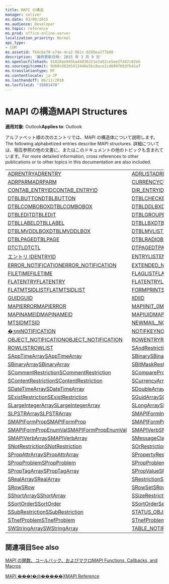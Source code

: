 ```yaml
---
title: MAPI の構造
manager: soliver
ms.date: 03/09/2015
ms.audience: Developer
ms.topic: reference
ms.prod: office-online-server
localization_priority: Normal
api_type:
- COM
ms.assetid: f84c6e70-e74e-4ca2-961c-0260ea277b00
description: '最終更新日時: 2015 年 3 月 9 日'
ms.openlocfilehash: 91820ae945ba44d36221e3a92ce5ee2fd47c02eb
ms.sourcegitcommit: 9d60cd82b5413446e5bc8ace2cd689f683fb41a7
ms.translationtype: MT
ms.contentlocale: ja-JP
ms.lasthandoff: 06/11/2018
ms.locfileid: "19801470"
---
```

# <a name="mapi-structures"></a><span data-ttu-id="b179f-103">MAPI の構造</span><span class="sxs-lookup"><span data-stu-id="b179f-103">MAPI Structures</span></span>

  
  
<span data-ttu-id="b179f-104">**適用対象**: Outlook</span><span class="sxs-lookup"><span data-stu-id="b179f-104">**Applies to**: Outlook</span></span> 
  
<span data-ttu-id="b179f-105">アルファベット順の次のエントリでは、MAPI の構造体について説明します。</span><span class="sxs-lookup"><span data-stu-id="b179f-105">The following alphabetized entries describe MAPI structures.</span></span> <span data-ttu-id="b179f-106">詳細については、相互参照の他の文書に、またはこのドキュメントの他のトピックも含まれています。</span><span class="sxs-lookup"><span data-stu-id="b179f-106">For more detailed information, cross references to other publications or to other topics in this documentation are also included.</span></span>
  
|||
|:-----|:-----|
|[<span data-ttu-id="b179f-107">ADRENTRY</span><span class="sxs-lookup"><span data-stu-id="b179f-107">ADRENTRY</span></span>](adrentry.md) <br/> |[<span data-ttu-id="b179f-108">ADRLIST</span><span class="sxs-lookup"><span data-stu-id="b179f-108">ADRLIST</span></span>](adrlist.md) <br/> |
|[<span data-ttu-id="b179f-109">ADRPARM</span><span class="sxs-lookup"><span data-stu-id="b179f-109">ADRPARM</span></span>](adrparm.md) <br/> |[<span data-ttu-id="b179f-110">CURRENCY</span><span class="sxs-lookup"><span data-stu-id="b179f-110">CURRENCY</span></span>](currency.md) <br/> |
|[<span data-ttu-id="b179f-111">CONTAB_ENTRYID</span><span class="sxs-lookup"><span data-stu-id="b179f-111">CONTAB_ENTRYID</span></span>](contab_entryid.md) <br/> |[<span data-ttu-id="b179f-112">DIR_ENTRYID</span><span class="sxs-lookup"><span data-stu-id="b179f-112">DIR_ENTRYID</span></span>](dir_entryid.md) <br/> |
|[<span data-ttu-id="b179f-113">DTBLBUTTON</span><span class="sxs-lookup"><span data-stu-id="b179f-113">DTBLBUTTON</span></span>](dtblbutton.md) <br/> |[<span data-ttu-id="b179f-114">DTBLCHECKBOX</span><span class="sxs-lookup"><span data-stu-id="b179f-114">DTBLCHECKBOX</span></span>](dtblcheckbox.md) <br/> |
|[<span data-ttu-id="b179f-115">DTBLCOMBOBOX</span><span class="sxs-lookup"><span data-stu-id="b179f-115">DTBLCOMBOBOX</span></span>](dtblcombobox.md) <br/> |[<span data-ttu-id="b179f-116">DTBLDDLBX</span><span class="sxs-lookup"><span data-stu-id="b179f-116">DTBLDDLBX</span></span>](dtblddlbx.md) <br/> |
|[<span data-ttu-id="b179f-117">DTBLEDIT</span><span class="sxs-lookup"><span data-stu-id="b179f-117">DTBLEDIT</span></span>](dtbledit.md) <br/> |[<span data-ttu-id="b179f-118">DTBLGROUPBOX</span><span class="sxs-lookup"><span data-stu-id="b179f-118">DTBLGROUPBOX</span></span>](dtblgroupbox.md) <br/> |
|[<span data-ttu-id="b179f-119">DTBLLABEL</span><span class="sxs-lookup"><span data-stu-id="b179f-119">DTBLLABEL</span></span>](dtbllabel.md) <br/> |[<span data-ttu-id="b179f-120">DTBLLBX</span><span class="sxs-lookup"><span data-stu-id="b179f-120">DTBLLBX</span></span>](dtbllbx.md) <br/> |
|[<span data-ttu-id="b179f-121">DTBLMVDDLBOX</span><span class="sxs-lookup"><span data-stu-id="b179f-121">DTBLMVDDLBOX</span></span>](dtblmvddlbox.md) <br/> |[<span data-ttu-id="b179f-122">DTBLMVLISTBOX</span><span class="sxs-lookup"><span data-stu-id="b179f-122">DTBLMVLISTBOX</span></span>](dtblmvlistbox.md) <br/> |
|[<span data-ttu-id="b179f-123">DTBLPAGE</span><span class="sxs-lookup"><span data-stu-id="b179f-123">DTBLPAGE</span></span>](dtblpage.md) <br/> |[<span data-ttu-id="b179f-124">DTBLRADIOBUTTON</span><span class="sxs-lookup"><span data-stu-id="b179f-124">DTBLRADIOBUTTON</span></span>](dtblradiobutton.md) <br/> |
|[<span data-ttu-id="b179f-125">DTCTL</span><span class="sxs-lookup"><span data-stu-id="b179f-125">DTCTL</span></span>](dtctl.md) <br/> |[<span data-ttu-id="b179f-126">DTPAGE</span><span class="sxs-lookup"><span data-stu-id="b179f-126">DTPAGE</span></span>](dtpage.md) <br/> |
|[<span data-ttu-id="b179f-127">エントリ ID</span><span class="sxs-lookup"><span data-stu-id="b179f-127">ENTRYID</span></span>](entryid.md) <br/> |[<span data-ttu-id="b179f-128">ENTRYLIST</span><span class="sxs-lookup"><span data-stu-id="b179f-128">ENTRYLIST</span></span>](entrylist.md) <br/> |
|[<span data-ttu-id="b179f-129">ERROR_NOTIFICATION</span><span class="sxs-lookup"><span data-stu-id="b179f-129">ERROR_NOTIFICATION</span></span>](error_notification.md) <br/> |[<span data-ttu-id="b179f-130">EXTENDED_NOTIFICATION</span><span class="sxs-lookup"><span data-stu-id="b179f-130">EXTENDED_NOTIFICATION</span></span>](extended_notification.md) <br/> |
|[<span data-ttu-id="b179f-131">FILETIME</span><span class="sxs-lookup"><span data-stu-id="b179f-131">FILETIME</span></span>](filetime.md) <br/> |[<span data-ttu-id="b179f-132">FLAGLIST</span><span class="sxs-lookup"><span data-stu-id="b179f-132">FLAGLIST</span></span>](flaglist.md) <br/> |
|[<span data-ttu-id="b179f-133">FLATENTRY</span><span class="sxs-lookup"><span data-stu-id="b179f-133">FLATENTRY</span></span>](flatentry.md) <br/> |[<span data-ttu-id="b179f-134">FLATENTRYLIST</span><span class="sxs-lookup"><span data-stu-id="b179f-134">FLATENTRYLIST</span></span>](flatentrylist.md) <br/> |
|[<span data-ttu-id="b179f-135">FLATMTSIDLIST</span><span class="sxs-lookup"><span data-stu-id="b179f-135">FLATMTSIDLIST</span></span>](flatmtsidlist.md) <br/> |[<span data-ttu-id="b179f-136">FORMPRINTSETUP</span><span class="sxs-lookup"><span data-stu-id="b179f-136">FORMPRINTSETUP</span></span>](formprintsetup.md) <br/> |
|[<span data-ttu-id="b179f-137">GUID</span><span class="sxs-lookup"><span data-stu-id="b179f-137">GUID</span></span>](guid.md) <br/> |[<span data-ttu-id="b179f-138">IID</span><span class="sxs-lookup"><span data-stu-id="b179f-138">IID</span></span>](iid.md) <br/> |
|[<span data-ttu-id="b179f-139">MAPIERROR</span><span class="sxs-lookup"><span data-stu-id="b179f-139">MAPIERROR</span></span>](mapierror.md) <br/> |[<span data-ttu-id="b179f-140">MAPIINIT_0</span><span class="sxs-lookup"><span data-stu-id="b179f-140">MAPIINIT_0</span></span>](mapiinit_0.md) <br/> |
|[<span data-ttu-id="b179f-141">MAPINAMEID</span><span class="sxs-lookup"><span data-stu-id="b179f-141">MAPINAMEID</span></span>](mapinameid.md) <br/> |[<span data-ttu-id="b179f-142">MAPIUID</span><span class="sxs-lookup"><span data-stu-id="b179f-142">MAPIUID</span></span>](mapiuid.md) <br/> |
|[<span data-ttu-id="b179f-143">MTSID</span><span class="sxs-lookup"><span data-stu-id="b179f-143">MTSID</span></span>](mtsid.md) <br/> |[<span data-ttu-id="b179f-144">NEWMAIL_NOTIFICATION</span><span class="sxs-lookup"><span data-stu-id="b179f-144">NEWMAIL_NOTIFICATION</span></span>](newmail_notification.md) <br/> |
|[<span data-ttu-id="b179f-145">�ʒm</span><span class="sxs-lookup"><span data-stu-id="b179f-145">NOTIFICATION</span></span>](notification.md) <br/> |[<span data-ttu-id="b179f-146">NOTIFKEY</span><span class="sxs-lookup"><span data-stu-id="b179f-146">NOTIFKEY</span></span>](notifkey.md) <br/> |
|[<span data-ttu-id="b179f-147">OBJECT_NOTIFICATION</span><span class="sxs-lookup"><span data-stu-id="b179f-147">OBJECT_NOTIFICATION</span></span>](object_notification.md) <br/> |[<span data-ttu-id="b179f-148">ROWENTRY</span><span class="sxs-lookup"><span data-stu-id="b179f-148">ROWENTRY</span></span>](rowentry.md) <br/> |
|[<span data-ttu-id="b179f-149">ROWLIST</span><span class="sxs-lookup"><span data-stu-id="b179f-149">ROWLIST</span></span>](rowlist.md) <br/> |[<span data-ttu-id="b179f-150">SAndRestriction</span><span class="sxs-lookup"><span data-stu-id="b179f-150">SAndRestriction</span></span>](sandrestriction.md) <br/> |
|[<span data-ttu-id="b179f-151">SAppTimeArray</span><span class="sxs-lookup"><span data-stu-id="b179f-151">SAppTimeArray</span></span>](sapptimearray.md) <br/> |[<span data-ttu-id="b179f-152">SBinary</span><span class="sxs-lookup"><span data-stu-id="b179f-152">SBinary</span></span>](sbinary.md) <br/> |
|[<span data-ttu-id="b179f-153">SBinaryArray</span><span class="sxs-lookup"><span data-stu-id="b179f-153">SBinaryArray</span></span>](sbinaryarray.md) <br/> |[<span data-ttu-id="b179f-154">SBitMaskRestriction</span><span class="sxs-lookup"><span data-stu-id="b179f-154">SBitMaskRestriction</span></span>](sbitmaskrestriction.md) <br/> |
|[<span data-ttu-id="b179f-155">SCommentRestriction</span><span class="sxs-lookup"><span data-stu-id="b179f-155">SCommentRestriction</span></span>](scommentrestriction.md) <br/> |[<span data-ttu-id="b179f-156">SComparePropsRestriction</span><span class="sxs-lookup"><span data-stu-id="b179f-156">SComparePropsRestriction</span></span>](scomparepropsrestriction.md) <br/> |
|[<span data-ttu-id="b179f-157">SContentRestriction</span><span class="sxs-lookup"><span data-stu-id="b179f-157">SContentRestriction</span></span>](scontentrestriction.md) <br/> |[<span data-ttu-id="b179f-158">SCurrencyArray</span><span class="sxs-lookup"><span data-stu-id="b179f-158">SCurrencyArray</span></span>](scurrencyarray.md) <br/> |
|[<span data-ttu-id="b179f-159">SDateTimeArray</span><span class="sxs-lookup"><span data-stu-id="b179f-159">SDateTimeArray</span></span>](sdatetimearray.md) <br/> |[<span data-ttu-id="b179f-160">SDoubleArray</span><span class="sxs-lookup"><span data-stu-id="b179f-160">SDoubleArray</span></span>](sdoublearray.md) <br/> |
|[<span data-ttu-id="b179f-161">SExistRestriction</span><span class="sxs-lookup"><span data-stu-id="b179f-161">SExistRestriction</span></span>](sexistrestriction.md) <br/> |[<span data-ttu-id="b179f-162">SGuidArray</span><span class="sxs-lookup"><span data-stu-id="b179f-162">SGuidArray</span></span>](sguidarray.md) <br/> |
|[<span data-ttu-id="b179f-163">SLargeIntegerArray</span><span class="sxs-lookup"><span data-stu-id="b179f-163">SLargeIntegerArray</span></span>](slargeintegerarray.md) <br/> |[<span data-ttu-id="b179f-164">SLongArray</span><span class="sxs-lookup"><span data-stu-id="b179f-164">SLongArray</span></span>](slongarray.md) <br/> |
|[<span data-ttu-id="b179f-165">SLPSTRArray</span><span class="sxs-lookup"><span data-stu-id="b179f-165">SLPSTRArray</span></span>](slpstrarray.md) <br/> |[<span data-ttu-id="b179f-166">SMAPIFormInfoArray</span><span class="sxs-lookup"><span data-stu-id="b179f-166">SMAPIFormInfoArray</span></span>](smapiforminfoarray.md) <br/> |
|[<span data-ttu-id="b179f-167">SMAPIFormProp</span><span class="sxs-lookup"><span data-stu-id="b179f-167">SMAPIFormProp</span></span>](smapiformprop.md) <br/> |[<span data-ttu-id="b179f-168">SMAPIFormPropArray</span><span class="sxs-lookup"><span data-stu-id="b179f-168">SMAPIFormPropArray</span></span>](smapiformproparray.md) <br/> |
|[<span data-ttu-id="b179f-169">SMAPIFormPropEnumVal</span><span class="sxs-lookup"><span data-stu-id="b179f-169">SMAPIFormPropEnumVal</span></span>](smapiformpropenumval.md) <br/> |[<span data-ttu-id="b179f-170">SMAPIVerb</span><span class="sxs-lookup"><span data-stu-id="b179f-170">SMAPIVerb</span></span>](smapiverb.md) <br/> |
|[<span data-ttu-id="b179f-171">SMAPIVerbArray</span><span class="sxs-lookup"><span data-stu-id="b179f-171">SMAPIVerbArray</span></span>](smapiverbarray.md) <br/> |[<span data-ttu-id="b179f-172">SMessageClassArray</span><span class="sxs-lookup"><span data-stu-id="b179f-172">SMessageClassArray</span></span>](smessageclassarray.md) <br/> |
|[<span data-ttu-id="b179f-173">SNotRestriction</span><span class="sxs-lookup"><span data-stu-id="b179f-173">SNotRestriction</span></span>](snotrestriction.md) <br/> |[<span data-ttu-id="b179f-174">SOrRestriction</span><span class="sxs-lookup"><span data-stu-id="b179f-174">SOrRestriction</span></span>](sorrestriction.md) <br/> |
|[<span data-ttu-id="b179f-175">SPropAttrArray</span><span class="sxs-lookup"><span data-stu-id="b179f-175">SPropAttrArray</span></span>](spropattrarray.md) <br/> |[<span data-ttu-id="b179f-176">SPropertyRestriction</span><span class="sxs-lookup"><span data-stu-id="b179f-176">SPropertyRestriction</span></span>](spropertyrestriction.md) <br/> |
|[<span data-ttu-id="b179f-177">SPropProblem</span><span class="sxs-lookup"><span data-stu-id="b179f-177">SPropProblem</span></span>](spropproblem.md) <br/> |[<span data-ttu-id="b179f-178">SPropProblemArray</span><span class="sxs-lookup"><span data-stu-id="b179f-178">SPropProblemArray</span></span>](spropproblemarray.md) <br/> |
|[<span data-ttu-id="b179f-179">SPropTagArray</span><span class="sxs-lookup"><span data-stu-id="b179f-179">SPropTagArray</span></span>](sproptagarray.md) <br/> |[<span data-ttu-id="b179f-180">SPropValue</span><span class="sxs-lookup"><span data-stu-id="b179f-180">SPropValue</span></span>](spropvalue.md) <br/> |
|[<span data-ttu-id="b179f-181">SRealArray</span><span class="sxs-lookup"><span data-stu-id="b179f-181">SRealArray</span></span>](srealarray.md) <br/> |[<span data-ttu-id="b179f-182">SRestriction</span><span class="sxs-lookup"><span data-stu-id="b179f-182">SRestriction</span></span>](srestriction.md) <br/> |
|[<span data-ttu-id="b179f-183">SRow</span><span class="sxs-lookup"><span data-stu-id="b179f-183">SRow</span></span>](srow.md) <br/> |[<span data-ttu-id="b179f-184">SRowSet</span><span class="sxs-lookup"><span data-stu-id="b179f-184">SRowSet</span></span>](srowset.md) <br/> |
|[<span data-ttu-id="b179f-185">SShortArray</span><span class="sxs-lookup"><span data-stu-id="b179f-185">SShortArray</span></span>](sshortarray.md) <br/> |[<span data-ttu-id="b179f-186">SSizeRestriction</span><span class="sxs-lookup"><span data-stu-id="b179f-186">SSizeRestriction</span></span>](ssizerestriction.md) <br/> |
|[<span data-ttu-id="b179f-187">SSortOrder</span><span class="sxs-lookup"><span data-stu-id="b179f-187">SSortOrder</span></span>](ssortorder.md) <br/> |[<span data-ttu-id="b179f-188">SSortOrderSet</span><span class="sxs-lookup"><span data-stu-id="b179f-188">SSortOrderSet</span></span>](ssortorderset.md) <br/> |
|[<span data-ttu-id="b179f-189">SSubRestriction</span><span class="sxs-lookup"><span data-stu-id="b179f-189">SSubRestriction</span></span>](ssubrestriction.md) <br/> |[<span data-ttu-id="b179f-190">STATUS_OBJECT_NOTIFICATION</span><span class="sxs-lookup"><span data-stu-id="b179f-190">STATUS_OBJECT_NOTIFICATION</span></span>](status_object_notification.md) <br/> |
|[<span data-ttu-id="b179f-191">STnefProblem</span><span class="sxs-lookup"><span data-stu-id="b179f-191">STnefProblem</span></span>](stnefproblem.md) <br/> |[<span data-ttu-id="b179f-192">STnefProblemArray</span><span class="sxs-lookup"><span data-stu-id="b179f-192">STnefProblemArray</span></span>](stnefproblemarray.md) <br/> |
|[<span data-ttu-id="b179f-193">SWStringArray</span><span class="sxs-lookup"><span data-stu-id="b179f-193">SWStringArray</span></span>](swstringarray.md) <br/> |[<span data-ttu-id="b179f-194">TABLE_NOTIFICATION</span><span class="sxs-lookup"><span data-stu-id="b179f-194">TABLE_NOTIFICATION</span></span>](table_notification.md) <br/> |
   
## <a name="see-also"></a><span data-ttu-id="b179f-195">関連項目</span><span class="sxs-lookup"><span data-stu-id="b179f-195">See also</span></span>



[<span data-ttu-id="b179f-196">MAPI の関数、コールバック、およびマクロ</span><span class="sxs-lookup"><span data-stu-id="b179f-196">MAPI Functions, Callbacks, and Macros</span></span>](mapi-functions-callbacks-and-macros.md)


[<span data-ttu-id="b179f-197">MAPI ���t�@�����X</span><span class="sxs-lookup"><span data-stu-id="b179f-197">MAPI Reference</span></span>](mapi-reference.md)

